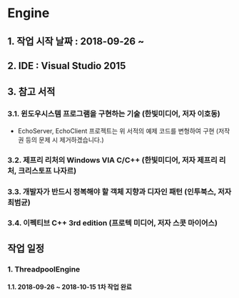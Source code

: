 # Engine

## 1. 작업 시작 날짜 : 2018-09-26 ~

## 2. IDE : Visual Studio 2015

## 3. 참고 서적
### 3.1. 윈도우시스템 프로그램을 구현하는 기술 (한빛미디어, 저자 이호동)
* EchoServer, EchoClient 프로젝트는 위 서적의 예제 코드를 변형하여 구현 (저작권 등의 문제 시 제거하겠습니다.)
### 3.2. 제프리 리처의 Windows VIA C/C++ (한빛미디어, 저자 제프리 리처, 크리스토프 나자르)
### 3.3. 개발자가 반드시 정복해야 할 객체 지향과 디자인 패턴 (인투북스, 저자 최범균)
### 3.4. 이펙티브 C++ 3rd edition (프로텍 미디어, 저자 스콧 마이어스)

## 작업 일정
### 1. ThreadpoolEngine
#### 1.1. 2018-09-26 ~ 2018-10-15 1차 작업 완료

